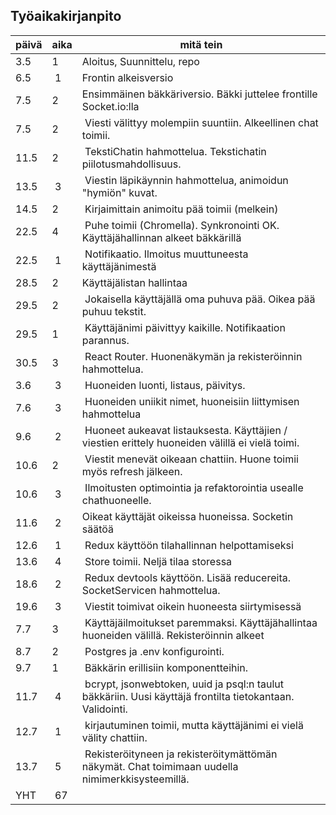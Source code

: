 Työaikakirjanpito
-----------------

päivä | aika | mitä tein
------|----- | ---------
3.5   | 1    | Aloitus, Suunnittelu, repo
6.5   | 1    | Frontin alkeisversio 
7.5   | 2    | Ensimmäinen bäkkäriversio. Bäkki juttelee frontille Socket.io:lla
7.5   | 2    | Viesti välittyy molempiin suuntiin. Alkeellinen chat toimii.
11.5  | 2    | TekstiChatin hahmottelua. Tekstichatin piilotusmahdollisuus.
13.5  | 3    | Viestin läpikäynnin hahmottelua, animoidun "hymiön" kuvat.
14.5  | 2    | Kirjaimittain animoitu pää toimii (melkein)
22.5  | 4    | Puhe toimii (Chromella). Synkronointi OK. Käyttäjähallinnan alkeet bäkkärillä
22.5  | 1    | Notifikaatio. Ilmoitus muuttuneesta käyttäjänimestä
28.5  | 2    | Käyttäjälistan hallintaa
29.5  | 2    | Jokaisella käyttäjällä oma puhuva pää. Oikea pää puhuu tekstit.
29.5  | 1    | Käyttäjänimi päivittyy kaikille. Notifikaation parannus.
30.5  | 3    | React Router. Huonenäkymän ja rekisteröinnin hahmottelua.
3.6   | 3    | Huoneiden luonti, listaus, päivitys.
7.6   | 3    | Huoneiden uniikit nimet, huoneisiin liittymisen hahmottelua
9.6   | 2    | Huoneet aukeavat listauksesta. Käyttäjien / viestien erittely huoneiden välillä ei vielä toimi.
10.6  | 2    | Viestit menevät oikeaan chattiin. Huone toimii myös refresh jälkeen.
10.6  | 3    | Ilmoitusten optimointia ja refaktorointia usealle chathuoneelle.
11.6  | 2    | Oikeat käyttäjät oikeissa huoneissa. Socketin säätöä
12.6  | 1    | Redux käyttöön tilahallinnan helpottamiseksi
13.6  | 4    | Store toimii. Neljä tilaa storessa
18.6  | 2    | Redux devtools käyttöön. Lisää reducereita. SocketServicen hahmottelua.
19.6  | 3    | Viestit toimivat oikein huoneesta siirtymisessä
7.7   | 3    | Käyttäjäilmoitukset paremmaksi. Käyttäjähallintaa huoneiden välillä. Rekisteröinnin alkeet
8.7   | 2    | Postgres ja .env konfigurointi.
9.7   | 1    | Bäkkärin erillisiin komponentteihin. 
11.7  | 4    | bcrypt, jsonwebtoken, uuid ja psql:n taulut bäkkäriin. Uusi käyttäjä frontilta tietokantaan. Validointi.
12.7  | 1    | kirjautuminen toimii, mutta käyttäjänimi ei vielä välity chattiin.
13.7  | 5    | Rekisteröityneen ja rekisteröitymättömän näkymät. Chat toimimaan uudella nimimerkkisysteemillä.
YHT   | 67
